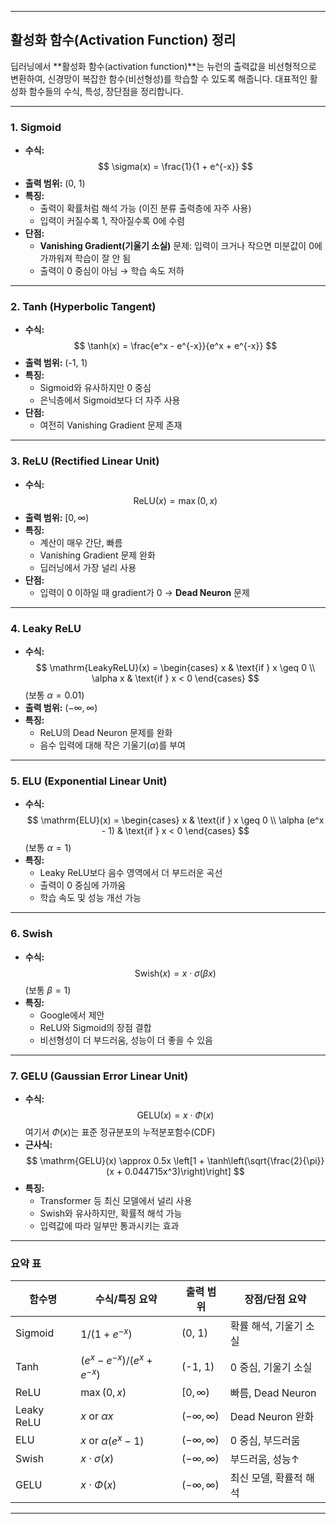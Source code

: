 
---
## 활성화 함수(Activation Function) 정리

딥러닝에서 **활성화 함수(activation function)**는 뉴런의 출력값을 비선형적으로 변환하여, 신경망이 복잡한 함수(비선형성)를 학습할 수 있도록 해줍니다. 대표적인 활성화 함수들의 수식, 특성, 장단점을 정리합니다.

---

### 1. Sigmoid

- **수식:**  
  $$
  \sigma(x) = \frac{1}{1 + e^{-x}}
  $$
- **출력 범위:** (0, 1)
- **특징:**  
  - 출력이 확률처럼 해석 가능 (이진 분류 출력층에 자주 사용)
  - 입력이 커질수록 1, 작아질수록 0에 수렴
- **단점:**  
  - **Vanishing Gradient(기울기 소실)** 문제: 입력이 크거나 작으면 미분값이 0에 가까워져 학습이 잘 안 됨
  - 출력이 0 중심이 아님 → 학습 속도 저하

---

### 2. Tanh (Hyperbolic Tangent)

- **수식:**  
  $$
  \tanh(x) = \frac{e^x - e^{-x}}{e^x + e^{-x}}
  $$
- **출력 범위:** (-1, 1)
- **특징:**  
  - Sigmoid와 유사하지만 0 중심
  - 은닉층에서 Sigmoid보다 더 자주 사용
- **단점:**  
  - 여전히 Vanishing Gradient 문제 존재

---

### 3. ReLU (Rectified Linear Unit)

- **수식:**  
  $$
  \mathrm{ReLU}(x) = \max(0, x)
  $$
- **출력 범위:** $[0, \infty)$
- **특징:**  
  - 계산이 매우 간단, 빠름
  - Vanishing Gradient 문제 완화
  - 딥러닝에서 가장 널리 사용
- **단점:**  
  - 입력이 0 이하일 때 gradient가 0 → **Dead Neuron** 문제

---

### 4. Leaky ReLU

- **수식:**  
  $$
  \mathrm{LeakyReLU}(x) = 
  \begin{cases}
    x & \text{if } x \geq 0 \\
    \alpha x & \text{if } x < 0
  \end{cases}
  $$
  (보통 $\alpha=0.01$)
- **출력 범위:** $(-\infty, \infty)$
- **특징:**  
  - ReLU의 Dead Neuron 문제를 완화
  - 음수 입력에 대해 작은 기울기($\alpha$)를 부여

---

### 5. ELU (Exponential Linear Unit)

- **수식:**  
  $$
  \mathrm{ELU}(x) = 
  \begin{cases}
    x & \text{if } x \geq 0 \\
    \alpha (e^x - 1) & \text{if } x < 0
  \end{cases}
  $$
  (보통 $\alpha=1$)
- **특징:**  
  - Leaky ReLU보다 음수 영역에서 더 부드러운 곡선
  - 출력이 0 중심에 가까움
  - 학습 속도 및 성능 개선 가능

---

### 6. Swish

- **수식:**  
  $$
  \mathrm{Swish}(x) = x \cdot \sigma(\beta x)
  $$
  (보통 $\beta=1$)
- **특징:**  
  - Google에서 제안
  - ReLU와 Sigmoid의 장점 결합
  - 비선형성이 더 부드러움, 성능이 더 좋을 수 있음

---

### 7. GELU (Gaussian Error Linear Unit)

- **수식:**  
  $$
  \mathrm{GELU}(x) = x \cdot \Phi(x)
  $$
  여기서 $\Phi(x)$는 표준 정규분포의 누적분포함수(CDF)
- **근사식:**  
  $$
  \mathrm{GELU}(x) \approx 0.5x \left[1 + \tanh\left(\sqrt{\frac{2}{\pi}}(x + 0.044715x^3)\right)\right]
  $$
- **특징:**  
  - Transformer 등 최신 모델에서 널리 사용
  - Swish와 유사하지만, 확률적 해석 가능
  - 입력값에 따라 일부만 통과시키는 효과

---

### **요약 표**

| 함수명      | 수식/특징 요약                | 출력 범위   | 장점/단점 요약                |
|-------------|-------------------------------|-------------|-------------------------------|
| Sigmoid     | $1/(1+e^{-x})$                | (0, 1)      | 확률 해석, 기울기 소실        |
| Tanh        | $(e^x-e^{-x})/(e^x+e^{-x})$   | (-1, 1)     | 0 중심, 기울기 소실           |
| ReLU        | $\max(0, x)$                  | $[0, \infty)$| 빠름, Dead Neuron             |
| Leaky ReLU  | $x$ or $\alpha x$             | $(-\infty, \infty)$ | Dead Neuron 완화      |
| ELU         | $x$ or $\alpha(e^x-1)$        | $(-\infty, \infty)$ | 0 중심, 부드러움      |
| Swish       | $x \cdot \sigma(x)$           | $(-\infty, \infty)$ | 부드러움, 성능↑        |
| GELU        | $x \cdot \Phi(x)$             | $(-\infty, \infty)$ | 최신 모델, 확률적 해석 |

---

